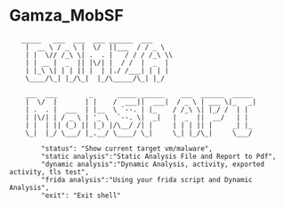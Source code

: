 # Gamza_MobSF

       _____   ___  ___  ___ ______  ___  
        |  __ \ / _ \ |  \/  ||___  / / _ \ 
        | |  \// /_\ \| .  . |   / / / /_\ \\
        | | __ |  _  || |\/| |  / /  |  _  |
        | |_\ \| | | || |  | |./ /___| | | |
        \____/\_| |_/\_|  |_/\_____/\_| |_/
                                    
        ___  ___        _      _____ ______    ___  ______  _____ 
        |  \/  |       | |    /  ___||  ___|  / _ \ | ___ \|_   _|
        | .  . |  ___  | |__  \ `--. | |_    / /_\ \| |_/ /  | |  
        | |\/| | / _ \ | '_ \  `--. \|  _|   |  _  ||  __/   | |  
        | |  | || (_) || |_) |/\__/ /| |     | | | || |     _| |_ 
        \_|  |_/ \___/ |_.__/ \____/ \_|     \_| |_/\_|     \___/ 

            "status": "Show current target vm/malware",
            "static analysis":"Static Analysis File and Report to Pdf",
            "dynamic analysis":"Dynamic Analysis, activity, exported activity, tls test",
            "frida analysis":"Using your frida script and Dynamic Analysis",
            "exit": "Exit shell"
